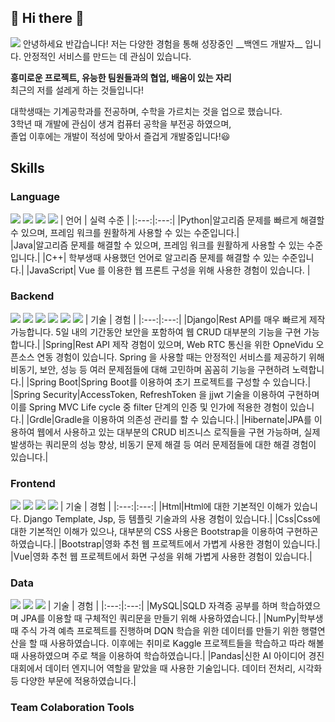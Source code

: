 ## 👋 Hi there 👋 
<img src="https://img.shields.io/badge/dondegi5@gmail.com-EA4335?style=plastic&logo=Gmail&logoColor=white">
안녕하세요 반갑습니다!   
저는 다양한 경험을 통해 성장중인 __백엔드 개발자__ 입니다.   
안정적인 서비스를 만드는 데 관심이 있습니다. 
   
__흥미로운 프로젝트, 유능한 팀원들과의 협업, 배움이 있는 자리__   
최근의 저를 설레게 하는 것들입니다!   

대학생때는 기계공학과를 전공하며, 수학을 가르치는 것을 업으로 했습니다.   
3학년 때 개발에 관심이 생겨 컴퓨터 공학을 부전공 하였으며,   
졸업 이후에는 개발이 적성에 맞아서 즐겁게 개발중입니다!😃   

## Skills
### Language
<img src="https://img.shields.io/badge/Python-3776AB?style=plastic&logo=Python&logoColor=white"> <img src="https://img.shields.io/badge/Java-FFFFF?style=plastic&logo=openjdk&logoColor=white"> <img src="https://img.shields.io/badge/C++-00599C?style=plastic&logo=cplusplus&logoColor=white"> <img src="https://img.shields.io/badge/JavaScript-F7DF1E?style=plastic&logo=javascript&logoColor=white">
| 언어 | 실력 수준 |
|:---:|:---:|
|Python|알고리즘 문제를 빠르게 해결할 수 있으며, 프레임 워크를 원활하게 사용할 수 있는 수준입니다.|   
|Java|알고리즘 문제를 해결할 수 있으며, 프레임 워크를 원활하게 사용할 수 있는 수준입니다.|
|C++| 학부생때 사용했던 언어로 알고리즘 문제를 해결할 수 있는 수준입니다.|
|JavaScript| Vue 를 이용한 웹 프론트 구성을 위해 사용한 경험이 있습니다. |

### Backend
<img src="https://img.shields.io/badge/Django-092E20?style=plastic&logo=Django&logoColor=white"> <img src="https://img.shields.io/badge/Spring-6DB33F?style=plastic&logo=Spring&logoColor=white"> <img src="https://img.shields.io/badge/Spring Boot-6DB33F?style=plastic&logo=Sprin Boot&logoColor=white"> <img src="https://img.shields.io/badge/Spring Security-6DB33F?style=plastic&logo=SpringSecurity&logoColor=white"> <img src="https://img.shields.io/badge/Gradle-02303A?style=plastic&logo=Gradle&logoColor=white"> <img src="https://img.shields.io/badge/Hibernate-59666C?style=plastic&logo=hibernate&logoColor=white"> 
| 기술 | 경험 |
|:---:|:---:|
|Django|Rest API를 매우 빠르게 제작 가능합니다. 5일 내의 기간동안 보안을 포함하여 웹 CRUD 대부분의 기능을 구현 가능합니다.|
|Spring|Rest API 제작 경험이 있으며, Web RTC 통신을 위한 OpneVidu 오픈소스 연동 경험이 있습니다. Spring 을 사용할 때는 안정적인 서비스를 제공하기 위해 비동기, 보안, 성능 등 여러 문제점들에 대해 고민하며 꼼꼼히 기능을 구현하려 노력합니다.|
|Spring Boot|Spring Boot를 이용하여 초기 프로젝트를 구성할 수 있습니다.|
|Spring Security|AccessToken, RefreshToken 을 jjwt 기술을 이용하여 구현하며 이를 Spring MVC Life cycle 중 filter 단계의 인증 및 인가에 적용한 경험이 있습니다.|
|Grdle|Gradle을 이용하여 의존성 관리를 할 수 있습니다.|
|Hibernate|JPA를 이용하여 웹에서 사용하고 있는 대부분의 CRUD 비즈니스 로직들을 구현 가능하며, 실제 발생하는 쿼리문의 성능 향상, 비동기 문제 해결 등 여러 문제점들에 대한 해결 경험이 있습니다.|

### Frontend
<img src="https://img.shields.io/badge/HTML-E34F26?style=plastic&logo=HTML5&logoColor=white"> <img src="https://img.shields.io/badge/CSS-1572B6?style=plastic&logo=css3&logoColor=white"> <img src="https://img.shields.io/badge/Bootstrap-7952B3?style=plastic&logo=bootstrap&logoColor=white"> <img src="https://img.shields.io/badge/Vue-4FC08D?style=plastic&logo=vuedotjs&logoColor=white">
| 기술 | 경험 |
|:---:|:---:|
|Html|Html에 대한 기본적인 이해가 있습니다. Django Template, Jsp, 등 템플릿 기술과의 사용 경험이 있습니다.|
|Css|Css에 대한 기본적인 이해가 있으나, 대부분의 CSS 사용은 Bootstrap을 이용하여 구현하곤 하였습니다.|
|Bootstrap|영화 추천 웹 프로젝트에서 가볍게 사용한 경험이 있습니다.|
|Vue|영화 추천 웹 프로젝트에서 화면 구성을 위해 가볍게 사용한 경험이 있습니다.|

### Data
<img src="https://img.shields.io/badge/MySQL-4479A1?style=plastic&logo=mysql&logoColor=white"> <img src="https://img.shields.io/badge/NumPy-013243?style=plastic&logo=numpy&logoColor=white"> <img src="https://img.shields.io/badge/Pandas-150458?style=plastic&logo=pandas&logoColor=white">
| 기술 | 경험 |
|:---:|:---:|
|MySQL|SQLD 자격증 공부를 하며 학습하였으며 JPA를 이용할 때 구체적인 쿼리문을 만들기 위해 사용하였습니다.|
|NumPy|학부생 때 주식 가격 예측 프로젝트를 진행하며 DQN 학습을 위한 데이터를 만들기 위한 행렬연산을 할 때 사용하였습니다. 이후에는 취미로 Kaggle 프로젝트들을 학습하고 따라 해볼 때 사용하였으며 주로 책을 이용하여 학습하였습니다.|
|Pandas|신한 AI 아이디어 경진대회에서 데이터 엔지니어 역할을 맡았을 때 사용한 기술입니다. 데이터 전처리, 시각화 등 다양한 부문에 적용하였습니다.|

### Team Colaboration Tools


<!--
**zzangjae/zzangjae** is a ✨ _special_ ✨ repository because its `README.md` (this file) appears on your GitHub profile.

Here are some ideas to get you started

- 🔭 I’m currently working on ...
- 🌱 I’m currently learning ...
- 👯 I’m looking to collaborate on ...
- 🤔 I’m looking for help with ...
- 💬 Ask me about ...
- 📫 How to reach me: ...
- 😄 Pronouns: ...
- ⚡ Fun fact: ...
:-->

